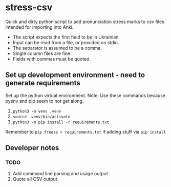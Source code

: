# stress-csv

Quick and dirty python script to add pronunciation stress marks to csv files intended for importing into Anki.
- The script expects the first field to be in Ukrainian.
- Input can be read from a file, or provided on stdin.
- The separator is assumed to be a comma.
- Single column files are fine.
- Fields with commas must be quoted.

## Set up development environment - need to generate requirements

Set up the python virtual environment. Note: Use these commands because pyenv and pip seem to not get along. 
1. `python3 -m venv .venv`
1. `source .venv/bin/activate`
1. `python3 -m pip install -r requirements.txt`

Remember to `pip freeze > requirements.txt` if adding stuff via `pip install`

## Developer notes

### TODO

1. Add command line parsing and usage output
1. Quote all CSV output 